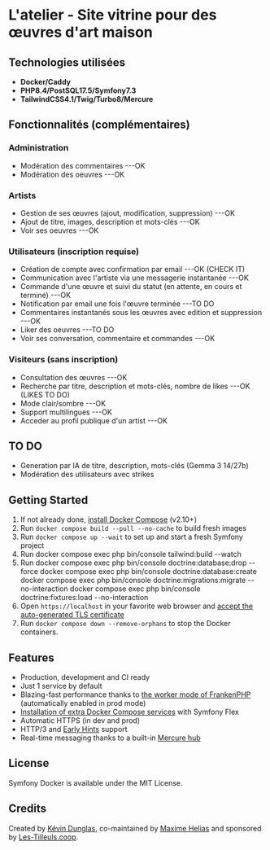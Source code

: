 # L'atelier - Site vitrine pour des œuvres d'art maison

## Technologies utilisées
- **Docker/Caddy**
- **PHP8.4/PostSQL17.5/Symfony7.3**
- **TailwindCSS4.1/Twig/Turbo8/Mercure**

## Fonctionnalités (complémentaires)

### Administration
- Modération des commentaires ---OK
- Modération des oeuvres ---OK

### Artists
- Gestion de ses œuvres (ajout, modification, suppression) ---OK
- Ajout de titre, images, description et mots-clés ---OK
- Voir ses oeuvres ---OK

### Utilisateurs (inscription requise)
- Création de compte avec confirmation par email ---OK (CHECK IT)
- Communication avec l'artiste via une messagerie instantanée ---OK
- Commande d'une œuvre et suivi du statut (en attente, en cours et terminé) ---OK
- Notification par email une fois l'œuvre terminée ---TO DO
- Commentaires instantanés sous les œuvres avec edition et suppression ---OK
- Liker des oeuvres ---TO DO
- Voir ses conversation, commentaire et commandes ---OK

### Visiteurs (sans inscription)
- Consultation des œuvres ---OK
- Recherche par titre, description et mots-clés, nombre de likes ---OK (LIKES TO DO)
- Mode clair/sombre ---OK
- Support multilingues ---OK
- Acceder au profil publique d'un artist ---OK

## TO DO
- Generation par IA de titre, description, mots-clés (Gemma 3 14/27b)
- Modération des utilisateurs avec strikes

## Getting Started

1. If not already done, [install Docker Compose](https://docs.docker.com/compose/install/) (v2.10+)
2. Run `docker compose build --pull --no-cache` to build fresh images
3. Run `docker compose up --wait` to set up and start a fresh Symfony project
4. Run docker compose exec php bin/console tailwind:build --watch
6. Run docker compose exec php bin/console doctrine:database:drop --force
        docker compose exec php bin/console doctrine:database:create
        docker compose exec php bin/console doctrine:migrations:migrate --no-interaction
        docker compose exec php bin/console doctrine:fixtures:load --no-interaction
4. Open `https://localhost` in your favorite web browser and [accept the auto-generated TLS certificate](https://stackoverflow.com/a/15076602/1352334)
5. Run `docker compose down --remove-orphans` to stop the Docker containers.

## Features

* Production, development and CI ready
* Just 1 service by default
* Blazing-fast performance thanks to [the worker mode of FrankenPHP](https://github.com/dunglas/frankenphp/blob/main/docs/worker.md) (automatically enabled in prod mode)
* [Installation of extra Docker Compose services](docs/extra-services.md) with Symfony Flex
* Automatic HTTPS (in dev and prod)
* HTTP/3 and [Early Hints](https://symfony.com/blog/new-in-symfony-6-3-early-hints) support
* Real-time messaging thanks to a built-in [Mercure hub](https://symfony.com/doc/current/mercure.html)

## License

Symfony Docker is available under the MIT License.

## Credits

Created by [Kévin Dunglas](https://dunglas.dev), co-maintained by [Maxime Helias](https://twitter.com/maxhelias) and sponsored by [Les-Tilleuls.coop](https://les-tilleuls.coop).
